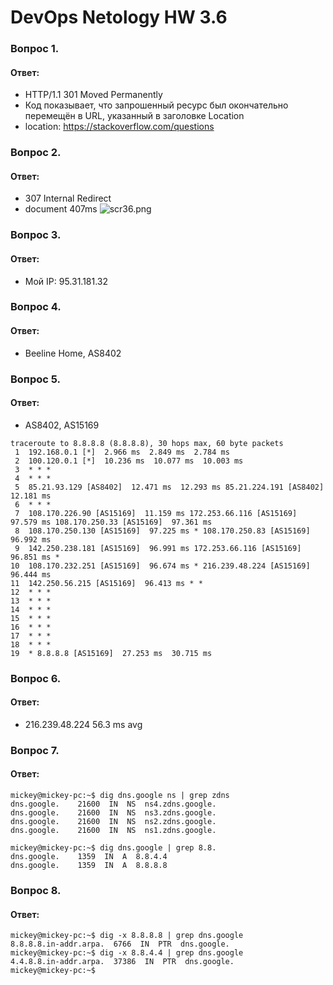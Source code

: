 # DevOps Netology HW 3.6

### Вопрос 1. 
#### Ответ:
* HTTP/1.1 301 Moved Permanently
* Код показывает, что запрошенный ресурс был окончательно перемещён в URL, указанный в заголовке Location
* location: https://stackoverflow.com/questions
### Вопрос 2.
#### Ответ:
* 307 Internal Redirect
* document 407ms
![scr36.png](/img/scr36.png)
### Вопрос 3.
#### Ответ:
* Мой IP: 95.31.181.32
### Вопрос 4.
#### Ответ:
* Beeline Home, AS8402
### Вопрос 5.
#### Ответ:
* AS8402, AS15169
```
traceroute to 8.8.8.8 (8.8.8.8), 30 hops max, 60 byte packets
 1  192.168.0.1 [*]  2.966 ms  2.849 ms  2.784 ms
 2  100.120.0.1 [*]  10.236 ms  10.077 ms  10.003 ms
 3  * * *
 4  * * *
 5  85.21.93.129 [AS8402]  12.471 ms  12.293 ms 85.21.224.191 [AS8402]  12.181 ms
 6  * * *
 7  108.170.226.90 [AS15169]  11.159 ms 172.253.66.116 [AS15169]  97.579 ms 108.170.250.33 [AS15169]  97.361 ms
 8  108.170.250.130 [AS15169]  97.225 ms * 108.170.250.83 [AS15169]  96.992 ms
 9  142.250.238.181 [AS15169]  96.991 ms 172.253.66.116 [AS15169]  96.851 ms *
10  108.170.232.251 [AS15169]  96.674 ms * 216.239.48.224 [AS15169]  96.444 ms
11  142.250.56.215 [AS15169]  96.413 ms * *
12  * * *
13  * * *
14  * * *
15  * * *
16  * * *
17  * * *
18  * * *
19  * 8.8.8.8 [AS15169]  27.253 ms  30.715 ms
```
### Вопрос 6.
#### Ответ:
* 216.239.48.224 56.3 ms avg
### Вопрос 7.
#### Ответ:
```
mickey@mickey-pc:~$ dig dns.google ns | grep zdns
dns.google.    21600  IN  NS  ns4.zdns.google.
dns.google.    21600  IN  NS  ns3.zdns.google.
dns.google.    21600  IN  NS  ns2.zdns.google.
dns.google.    21600  IN  NS  ns1.zdns.google.
```
```
mickey@mickey-pc:~$ dig dns.google | grep 8.8.
dns.google.    1359  IN  A  8.8.4.4
dns.google.    1359  IN  A  8.8.8.8
```
### Вопрос 8.
#### Ответ:
```
mickey@mickey-pc:~$ dig -x 8.8.8.8 | grep dns.google
8.8.8.8.in-addr.arpa.  6766  IN  PTR  dns.google.
mickey@mickey-pc:~$ dig -x 8.8.4.4 | grep dns.google
4.4.8.8.in-addr.arpa.  37386  IN  PTR  dns.google.
mickey@mickey-pc:~$
```